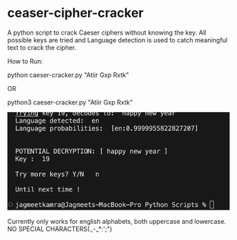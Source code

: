 # ceaser-cipher-cracker
A python script to crack Caeser ciphers without knowing the key. All possible keys are tried and Language detection is used to catch meaningful text to crack the cipher.

How to Run:

python caeser-cracker.py "Atiir Gxp Rxtk"

OR

python3 caeser-cracker.py "Atiir Gxp Rxtk"

![Output](https://github.com/jagmeetkamra/caeser-cipher-cracker/blob/main/output.png)

Currently only works for english alphabets, both uppercase and lowercase. NO SPECIAL CHARACTERS(.,-_*:';")

